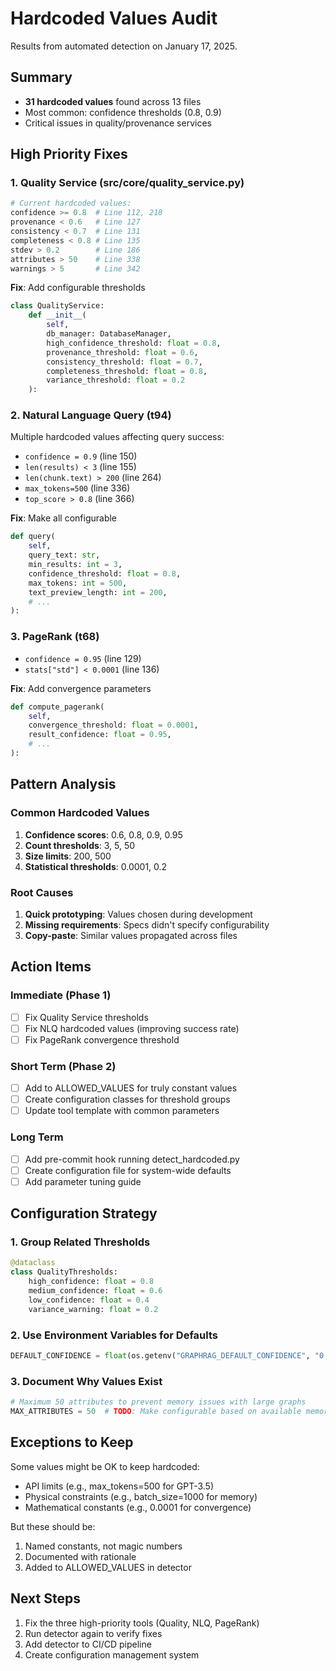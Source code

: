 # Hardcoded Values Audit

Results from automated detection on January 17, 2025.

## Summary
- **31 hardcoded values** found across 13 files
- Most common: confidence thresholds (0.8, 0.9)
- Critical issues in quality/provenance services

## High Priority Fixes

### 1. Quality Service (src/core/quality_service.py)
```python
# Current hardcoded values:
confidence >= 0.8  # Line 112, 218
provenance < 0.6   # Line 127
consistency < 0.7  # Line 131
completeness < 0.8 # Line 135
stdev > 0.2        # Line 186
attributes > 50    # Line 338
warnings > 5       # Line 342
```

**Fix**: Add configurable thresholds
```python
class QualityService:
    def __init__(
        self,
        db_manager: DatabaseManager,
        high_confidence_threshold: float = 0.8,
        provenance_threshold: float = 0.6,
        consistency_threshold: float = 0.7,
        completeness_threshold: float = 0.8,
        variance_threshold: float = 0.2
    ):
```

### 2. Natural Language Query (t94)
Multiple hardcoded values affecting query success:
- `confidence = 0.9` (line 150)
- `len(results) < 3` (line 155)
- `len(chunk.text) > 200` (line 264)
- `max_tokens=500` (line 336)
- `top_score > 0.8` (line 366)

**Fix**: Make all configurable
```python
def query(
    self,
    query_text: str,
    min_results: int = 3,
    confidence_threshold: float = 0.8,
    max_tokens: int = 500,
    text_preview_length: int = 200,
    # ...
):
```

### 3. PageRank (t68)
- `confidence = 0.95` (line 129)
- `stats["std"] < 0.0001` (line 136)

**Fix**: Add convergence parameters
```python
def compute_pagerank(
    self,
    convergence_threshold: float = 0.0001,
    result_confidence: float = 0.95,
    # ...
):
```

## Pattern Analysis

### Common Hardcoded Values
1. **Confidence scores**: 0.6, 0.8, 0.9, 0.95
2. **Count thresholds**: 3, 5, 50
3. **Size limits**: 200, 500
4. **Statistical thresholds**: 0.0001, 0.2

### Root Causes
1. **Quick prototyping**: Values chosen during development
2. **Missing requirements**: Specs didn't specify configurability
3. **Copy-paste**: Similar values propagated across files

## Action Items

### Immediate (Phase 1)
- [ ] Fix Quality Service thresholds
- [ ] Fix NLQ hardcoded values (improving success rate)
- [ ] Fix PageRank convergence threshold

### Short Term (Phase 2)
- [ ] Add to ALLOWED_VALUES for truly constant values
- [ ] Create configuration classes for threshold groups
- [ ] Update tool template with common parameters

### Long Term
- [ ] Add pre-commit hook running detect_hardcoded.py
- [ ] Create configuration file for system-wide defaults
- [ ] Add parameter tuning guide

## Configuration Strategy

### 1. Group Related Thresholds
```python
@dataclass
class QualityThresholds:
    high_confidence: float = 0.8
    medium_confidence: float = 0.6
    low_confidence: float = 0.4
    variance_warning: float = 0.2
```

### 2. Use Environment Variables for Defaults
```python
DEFAULT_CONFIDENCE = float(os.getenv("GRAPHRAG_DEFAULT_CONFIDENCE", "0.8"))
```

### 3. Document Why Values Exist
```python
# Maximum 50 attributes to prevent memory issues with large graphs
MAX_ATTRIBUTES = 50  # TODO: Make configurable based on available memory
```

## Exceptions to Keep

Some values might be OK to keep hardcoded:
- API limits (e.g., max_tokens=500 for GPT-3.5)
- Physical constraints (e.g., batch_size=1000 for memory)
- Mathematical constants (e.g., 0.0001 for convergence)

But these should be:
1. Named constants, not magic numbers
2. Documented with rationale
3. Added to ALLOWED_VALUES in detector

## Next Steps

1. Fix the three high-priority tools (Quality, NLQ, PageRank)
2. Run detector again to verify fixes
3. Add detector to CI/CD pipeline
4. Create configuration management system